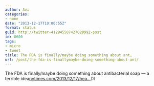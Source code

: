 ```yaml
---
author: Avi
categories:
- none
date: "2013-12-17T10:00:55Z"
format: status
guid: http://twitter-412945507427028992-post
id: 8600
tags:
- micro
- tweet
title: The FDA is finally/maybe doing something about ant…
url: /post/the-fda-is-finallymaybe-doing-something-about-ant/
---
```

The FDA is finally/maybe doing something about antibacterial soap — a terrible idea[nytimes.com/2013/12/17/hea…](http://www.nytimes.com/2013/12/17/health/fda-to-require-proof-that-antibacterial-soaps-are-safe.html)DI
